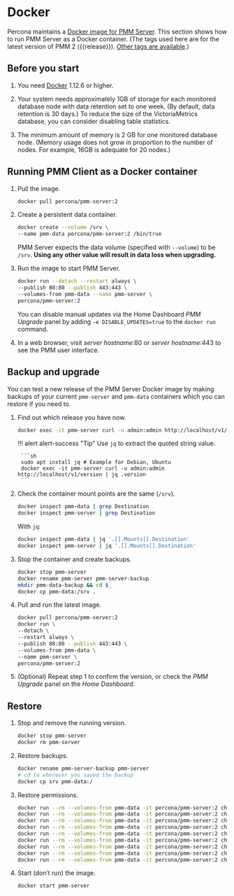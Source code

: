 # Docker

Percona maintains a [Docker image for PMM Server][DOCKERHUB]. This section shows how to run PMM Server as a Docker container. (The tags used here are for the latest version of PMM 2 ({{release}}). [Other tags are available][TAGS].)

## Before you start

1. You need [Docker](https://docs.docker.com/get-docker/) 1.12.6 or higher.

1. Your system needs approximately 1GB of storage for each monitored database node with data retention set to one week. (By default, data retention is 30 days.) To reduce the size of the VictoriaMetrics database, you can consider disabling table statistics.

1. The minimum amount of memory is 2 GB for one monitored database node. (Memory usage does not grow in proportion to the number of nodes. For example, 16GB is adequate for 20 nodes.)

## Running PMM Client as a Docker container

1. Pull the image.

    ```sh
    docker pull percona/pmm-server:2
    ```

1. Create a persistent data container.

    ```sh
    docker create --volume /srv \
    --name pmm-data percona/pmm-server:2 /bin/true
    ```

    PMM Server expects the data volume (specified with `--volume`) to be `/srv`.  **Using any other value will result in data loss when upgrading.**

1. Run the image to start PMM Server.

    ```sh
    docker run --detach --restart always \
    --publish 80:80 --publish 443:443 \
    --volumes-from pmm-data --name pmm-server \
    percona/pmm-server:2
    ```

    You can disable manual updates via the Home Dashboard *PMM Upgrade* panel by adding `-e DISABLE_UPDATES=true` to the `docker run` command.

1. In a web browser, visit *server hostname*:80 or *server hostname*:443 to see the PMM user interface.

## Backup and upgrade

You can test a new release of the PMM Server Docker image by making backups of your current `pmm-server` and `pmm-data` containers which you can restore if you need to.

1. Find out which release you have now.

    ```sh
    docker exec -it pmm-server curl -u admin:admin http://localhost/v1/version
    ```

    !!! alert alert-success "Tip"
        Use `jq` to extract the quoted string value.

        ```sh
        sudo apt install jq # Example for Debian, Ubuntu
        docker exec -it pmm-server curl -u admin:admin http://localhost/v1/version | jq .version
        ```

2. Check the container mount points are the same (`/srv`).

    ```sh
    docker inspect pmm-data | grep Destination
    docker inspect pmm-server | grep Destination
    ```

    With `jq`:

    ```sh
    docker inspect pmm-data | jq '.[].Mounts[].Destination'
    docker inspect pmm-server | jq '.[].Mounts[].Destination'
    ```

3. Stop the container and create backups.

    ```sh
    docker stop pmm-server
    docker rename pmm-server pmm-server-backup
    mkdir pmm-data-backup && cd $_
    docker cp pmm-data:/srv .
    ```

4. Pull and run the latest image.

    ```sh
    docker pull percona/pmm-server:2
    docker run \
    --detach \
    --restart always \
    --publish 80:80 --publish 443:443 \
    --volumes-from pmm-data \
    --name pmm-server \
    percona/pmm-server:2
    ```

5. (Optional) Repeat step 1 to confirm the version, or check the *PMM Upgrade* panel on the *Home Dashboard*.

## Restore

1. Stop and remove the running version.

    ```sh
    docker stop pmm-server
    docker rm pmm-server
    ```

2. Restore backups.

    ```sh
    docker rename pmm-server-backup pmm-server
    # cd to wherever you saved the backup
    docker cp srv pmm-data:/
    ```

3. Restore permissions.

    ```sh
    docker run --rm --volumes-from pmm-data -it percona/pmm-server:2 chown -R root:root /srv && \
    docker run --rm --volumes-from pmm-data -it percona/pmm-server:2 chown -R pmm:pmm /srv/alertmanager && \
    docker run --rm --volumes-from pmm-data -it percona/pmm-server:2 chown -R root:pmm /srv/clickhouse && \
    docker run --rm --volumes-from pmm-data -it percona/pmm-server:2 chown -R grafana:grafana /srv/grafana && \
    docker run --rm --volumes-from pmm-data -it percona/pmm-server:2 chown -R pmm:pmm /srv/logs && \
    docker run --rm --volumes-from pmm-data -it percona/pmm-server:2 chown -R postgres:postgres /srv/postgres && \
    docker run --rm --volumes-from pmm-data -it percona/pmm-server:2 chown -R pmm:pmm /srv/prometheus && \
    docker run --rm --volumes-from pmm-data -it percona/pmm-server:2 chown -R pmm:pmm /srv/victoriametrics && \
    docker run --rm --volumes-from pmm-data -it percona/pmm-server:2 chown -R postgres:postgres /srv/logs/postgresql.log
    ```

4. Start (don’t run) the image.

    ```sh
    docker start pmm-server
    ```


[TAGS]: https://hub.docker.com/r/percona/pmm-server/tags
[DOCKERHUB]: https://hub.docker.com/r/percona/pmm-server

